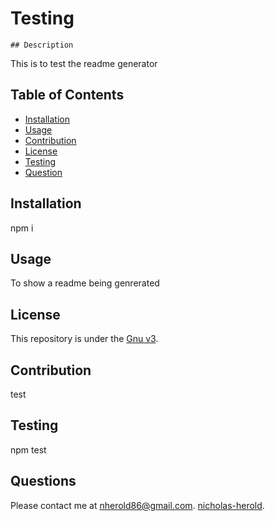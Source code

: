 # Testing

  
    ## Description
   This is to test the readme generator

  ## Table of Contents
  * [Installation](#installation)
  * [Usage](#usage)
  * [Contribution](#contribution)
  * [License](#license)
  * [Testing](#testing)
  * [Question](#questions)
  
  ## Installation
  npm i
  ## Usage
  To show a readme being genrerated
  
  ## License
  This repository is under the [Gnu v3](undefined).
  
  ## Contribution
  test
  
  ## Testing
  npm test
  ## Questions
  
  Please contact me at [nherold86@gmail.com](mailto:nherold86@gmail.com).  [nicholas-herold](https://github.com/nicholas-herold).
  

